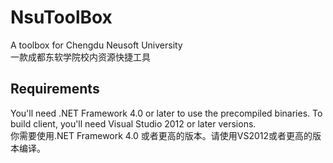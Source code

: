 # NsuToolBox
A toolbox for Chengdu Neusoft University 
</br>一款成都东软学院校内资源快捷工具

## Requirements
You'll need .NET Framework 4.0 or later to use the precompiled binaries. To build client, you'll need Visual Studio 2012 or later versions.
</br>你需要使用.NET Framework 4.0 或者更高的版本。请使用VS2012或者更高的版本编译。
